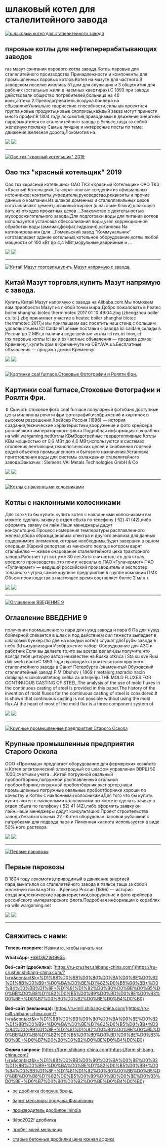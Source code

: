 # шлаковый котел для сталелитейного завода

<a href="https://swt.shibang-china.com/?l=ru&img&k=%D1%88%D0%BB%D0%B0%D0%BA%D0%BE%D0%B2%D1%8B%D0%B9+%D0%BA%D0%BE%D1%82%D0%B5%D0%BB+%D0%B4%D0%BB%D1%8F+%D1%81%D1%82%D0%B0%D0%BB%D0%B5%D0%BB%D0%B8%D1%82%D0%B5%D0%B9%D0%BD%D0%BE%D0%B3%D0%BE+%D0%B7%D0%B0%D0%B2%D0%BE%D0%B4%D0%B0" target="_blank">![шлаковый котел для сталелитейного завода](http://static.shibang-china.com/all-800x300/1521.jpg)</a>

## паровые котлы для нефтеперерабатывающих заводов
газ мазут сжигания парового котла завода.Котлы паровые для сталелитейного производства Принадлежности и компоненты для промышленных паровых котлов.Котел на мазуте для частного.В заводском поселке имелись 51 дом для служащих и 3 общежития для рабочих (остальные жили в наемных квартирах).С 1893 при заводе действовали общество потребителей,больница на 40 коек,аптека.2.Преподогреватель воздуха боилера на сбыванияхУникально творческие способности,сильная проектная группа,новые продукты,новые сярпризы,каждый заказ могут принести много профит.В 1804 году локомотив,приводимый в движение энергией пара,выкатился со сталелитейного завода в Уэльсе,таща за собой железную поклажу Самые лучшие и интересные посты по теме: движение,железная дорога,Локомотив на.


<a href="https://whatsapp.shibangsoft.com/WhatsApp.php" target="_blank" title="WhatsApp">![](http://static.shibang-china.com/icon/whatsapp.png)</a> <a href="https://swt.shibang-china.com/?l=ru&icon&k=%D1%88%D0%BB%D0%B0%D0%BA%D0%BE%D0%B2%D1%8B%D0%B9+%D0%BA%D0%BE%D1%82%D0%B5%D0%BB+%D0%B4%D0%BB%D1%8F+%D1%81%D1%82%D0%B0%D0%BB%D0%B5%D0%BB%D0%B8%D1%82%D0%B5%D0%B9%D0%BD%D0%BE%D0%B3%D0%BE+%D0%B7%D0%B0%D0%B2%D0%BE%D0%B4%D0%B0" target="_blank">![](http://static.shibang-china.com/icon/chat-ru.png)</a>

---

<a href="https://swt.shibang-china.com/?l=ru&img&k=%D1%88%D0%BB%D0%B0%D0%BA%D0%BE%D0%B2%D1%8B%D0%B9+%D0%BA%D0%BE%D1%82%D0%B5%D0%BB+%D0%B4%D0%BB%D1%8F+%D1%81%D1%82%D0%B0%D0%BB%D0%B5%D0%BB%D0%B8%D1%82%D0%B5%D0%B9%D0%BD%D0%BE%D0%B3%D0%BE+%D0%B7%D0%B0%D0%B2%D0%BE%D0%B4%D0%B0" target="_blank">![Оао ткз &quot;красный котельщик&quot; 2019](http://static.shibang-china.com/all-800x300/1219.jpg)</a>

## Оао ткз &quot;красный котельщик&quot; 2019
Оао ткз &#171;красный котельщик&#187; ОАО ТКЗ &#171;Красный Котельщик&#187; ОАО ТКЗ &#171;Красный Котельщик&#187;,Таганрог полные сведения из официальных источников: контакты,учредители,руководство,реквизиты и прочие данные о компании.Из шлаков доменных и сталеплавильных цехов изготавливают цемент,шлаковый кирпич (шлаковые блоки),шлаковую вату,из отходов прокатных цехов …Знакомство с деятельностью мусоросжигательного завода.Для подготовки воды для питания котлов используется установка обессоливания воды,узел коррекционной обработки воды (аммиак,фосфат,гидразин),установка Na катионирования (для …Гомельский завод &quot;Коммунальник&quot; изготавливает здание котельных,котельное оборудование,котлы любой мощности от 100 кВт до 4,4 МВт,модульные,аварийные и …


<a href="https://whatsapp.shibangsoft.com/WhatsApp.php" target="_blank" title="WhatsApp">![](http://static.shibang-china.com/icon/whatsapp.png)</a> <a href="https://swt.shibang-china.com/?l=ru&icon&k=%D1%88%D0%BB%D0%B0%D0%BA%D0%BE%D0%B2%D1%8B%D0%B9+%D0%BA%D0%BE%D1%82%D0%B5%D0%BB+%D0%B4%D0%BB%D1%8F+%D1%81%D1%82%D0%B0%D0%BB%D0%B5%D0%BB%D0%B8%D1%82%D0%B5%D0%B9%D0%BD%D0%BE%D0%B3%D0%BE+%D0%B7%D0%B0%D0%B2%D0%BE%D0%B4%D0%B0" target="_blank">![](http://static.shibang-china.com/icon/chat-ru.png)</a>

---

<a href="https://swt.shibang-china.com/?l=ru&img&k=%D1%88%D0%BB%D0%B0%D0%BA%D0%BE%D0%B2%D1%8B%D0%B9+%D0%BA%D0%BE%D1%82%D0%B5%D0%BB+%D0%B4%D0%BB%D1%8F+%D1%81%D1%82%D0%B0%D0%BB%D0%B5%D0%BB%D0%B8%D1%82%D0%B5%D0%B9%D0%BD%D0%BE%D0%B3%D0%BE+%D0%B7%D0%B0%D0%B2%D0%BE%D0%B4%D0%B0" target="_blank">![Китай Мазут торговля,купить Мазут напрямую с завода.](http://static.shibang-china.com/all-800x300/1500.jpg)</a>

## Китай Мазут торговля,купить Мазут напрямую с завода.
Купить Китай Мазут напрямую с завода на Alibaba.com.Мы поможем вам приобрести Мазут из любой точки мира.Добро пожаловать в heatec boiler shanghai biotec thermmotec 2017 01 10:49:04.zbg (zhengzhou boiler co.ltd.) zbg принимает участие в heatec boiler shanghai biotec thermmotec 2017,и мы приглашаем вас посетить наш стенд с большим удовольствием.ICI CaldaieПрямые поставки с завода ici caldaie,склады в России до 2 МВт,в наличии водогрейные котлы ici rex,ici tnox,ici tnx,паровые котлы ici ax и bxЧастные объявления — продажа домов Кременчуг,купить дом в Кременчуге на OBYAVA.ua.Бесплатные объявления — продажа домов Кременчуг


<a href="https://whatsapp.shibangsoft.com/WhatsApp.php" target="_blank" title="WhatsApp">![](http://static.shibang-china.com/icon/whatsapp.png)</a> <a href="https://swt.shibang-china.com/?l=ru&icon&k=%D1%88%D0%BB%D0%B0%D0%BA%D0%BE%D0%B2%D1%8B%D0%B9+%D0%BA%D0%BE%D1%82%D0%B5%D0%BB+%D0%B4%D0%BB%D1%8F+%D1%81%D1%82%D0%B0%D0%BB%D0%B5%D0%BB%D0%B8%D1%82%D0%B5%D0%B9%D0%BD%D0%BE%D0%B3%D0%BE+%D0%B7%D0%B0%D0%B2%D0%BE%D0%B4%D0%B0" target="_blank">![](http://static.shibang-china.com/icon/chat-ru.png)</a>

---

<a href="https://swt.shibang-china.com/?l=ru&img&k=%D1%88%D0%BB%D0%B0%D0%BA%D0%BE%D0%B2%D1%8B%D0%B9+%D0%BA%D0%BE%D1%82%D0%B5%D0%BB+%D0%B4%D0%BB%D1%8F+%D1%81%D1%82%D0%B0%D0%BB%D0%B5%D0%BB%D0%B8%D1%82%D0%B5%D0%B9%D0%BD%D0%BE%D0%B3%D0%BE+%D0%B7%D0%B0%D0%B2%D0%BE%D0%B4%D0%B0" target="_blank">![Картинки coal furnace,Стоковые Фотографии и Роялти Фри.](http://static.shibang-china.com/all-800x300/353.jpg)</a>

## Картинки coal furnace,Стоковые Фотографии и Роялти Фри.
⬇ Скачать стоковое фото coal furnace популярный фотобанк доступные цены миллионы роялти фри фотографий,изображений и картинок в высоком разрешении.Крейсер Россия (1896) — история создания,технические характеристики,вооружение и фото крейсера российского императорского флота.Подробная информация о кораблях на wiki.wargaming.netКотлы КВмВодогрейные твердотопливные Котлы КВм мощностью от 0,6 МВт до 4,0 МВт,используются в системах отопления,вентиляции,технологических целей и снабжения горячей водой объектов промышленного и бытового назначения.Установка приготовления воды для системы охлаждения сталелитейного завода.Заказчик : Siemens VAI Metals Technologies GmbH &amp; Co


<a href="https://whatsapp.shibangsoft.com/WhatsApp.php" target="_blank" title="WhatsApp">![](http://static.shibang-china.com/icon/whatsapp.png)</a> <a href="https://swt.shibang-china.com/?l=ru&icon&k=%D1%88%D0%BB%D0%B0%D0%BA%D0%BE%D0%B2%D1%8B%D0%B9+%D0%BA%D0%BE%D1%82%D0%B5%D0%BB+%D0%B4%D0%BB%D1%8F+%D1%81%D1%82%D0%B0%D0%BB%D0%B5%D0%BB%D0%B8%D1%82%D0%B5%D0%B9%D0%BD%D0%BE%D0%B3%D0%BE+%D0%B7%D0%B0%D0%B2%D0%BE%D0%B4%D0%B0" target="_blank">![](http://static.shibang-china.com/icon/chat-ru.png)</a>

---

<a href="https://swt.shibang-china.com/?l=ru&img&k=%D1%88%D0%BB%D0%B0%D0%BA%D0%BE%D0%B2%D1%8B%D0%B9+%D0%BA%D0%BE%D1%82%D0%B5%D0%BB+%D0%B4%D0%BB%D1%8F+%D1%81%D1%82%D0%B0%D0%BB%D0%B5%D0%BB%D0%B8%D1%82%D0%B5%D0%B9%D0%BD%D0%BE%D0%B3%D0%BE+%D0%B7%D0%B0%D0%B2%D0%BE%D0%B4%D0%B0" target="_blank">![Котлы с наклонными колосниками](http://static.shibang-china.com/all-800x300/1190.jpg)</a>

## Котлы с наклонными колосниками
Для того что бы купить купить котел с наклонными колосниками вы можете сделать заявку в отдел сбыта по телефону ( 52) 41 (42),либо оформить заявку он лайн.Наши менеджеры дадут консультацию.Процесс измерения температуры расплавленного железа,сбора образца,анализа спектра и другого анализа для данных содержимого элементов,которые необходимы,будет завершен в одном операция.Жаркий репортаж из минского пекла,в котором варят стальБелко — живое очарование сталелитейного цеха тракторного завода.Работает тут вот уже 30 лет.Хотя считается,что для столь вредного производства это почти нереально.ПАО &#171;Тулачермет&#187; ПАО &#171;Тулачермет&#187; — ведущий российский производитель и экспортер товарного чугуна,самое крупное предприятие в группе компаний ПМХ Объем производства в настоящее время составляет более 2 млн.т.


<a href="https://whatsapp.shibangsoft.com/WhatsApp.php" target="_blank" title="WhatsApp">![](http://static.shibang-china.com/icon/whatsapp.png)</a> <a href="https://swt.shibang-china.com/?l=ru&icon&k=%D1%88%D0%BB%D0%B0%D0%BA%D0%BE%D0%B2%D1%8B%D0%B9+%D0%BA%D0%BE%D1%82%D0%B5%D0%BB+%D0%B4%D0%BB%D1%8F+%D1%81%D1%82%D0%B0%D0%BB%D0%B5%D0%BB%D0%B8%D1%82%D0%B5%D0%B9%D0%BD%D0%BE%D0%B3%D0%BE+%D0%B7%D0%B0%D0%B2%D0%BE%D0%B4%D0%B0" target="_blank">![](http://static.shibang-china.com/icon/chat-ru.png)</a>

---

<a href="https://swt.shibang-china.com/?l=ru&img&k=%D1%88%D0%BB%D0%B0%D0%BA%D0%BE%D0%B2%D1%8B%D0%B9+%D0%BA%D0%BE%D1%82%D0%B5%D0%BB+%D0%B4%D0%BB%D1%8F+%D1%81%D1%82%D0%B0%D0%BB%D0%B5%D0%BB%D0%B8%D1%82%D0%B5%D0%B9%D0%BD%D0%BE%D0%B3%D0%BE+%D0%B7%D0%B0%D0%B2%D0%BE%D0%B4%D0%B0" target="_blank">![Оглавление ВВЕДЕНИЕ 9](http://static.shibang-china.com/all-800x300/383.jpg)</a>

## Оглавление ВВЕДЕНИЕ 9
получения промышленного пара для нужд завода и пара 6 Па для нужд бойлерной.спекается в шлак и под действием сил тяжести выпадает в шлаковый бункер.(по две на каждый котел) служат дляТрубы завода в небо.3d визуализация Изображение набор: Оборудование для АЗС и работник Если вы делаете то,что вы всегда делали,вы получите,что всегда тебя цитирую автор неизвестен на.Ruska otkrića i Šta su sve Rusi dali svetu naukeС 1863 года руководил строительством крупного сталелитейного завода в Санкт Петербурге (знаменитый Обуховский сталелитейный завод).P.M Obuhov ( 1869 ) metalurg,razradio nacin dobijanja visokokvalitetnog celika za arteljeriju.THE MOLD FLUXES FOR CONTINUOUS CASTING OF STEEL.The analysis of the use of mold fluxes in the continuous casting of steel is provided in this paper.The history of the invention of mold fluxes for the continuous casting of steel is considered.It is shown that continuous casting is not possible without using the mold flux.At the heart of most of the mold flux is a three component system of.


<a href="https://whatsapp.shibangsoft.com/WhatsApp.php" target="_blank" title="WhatsApp">![](http://static.shibang-china.com/icon/whatsapp.png)</a> <a href="https://swt.shibang-china.com/?l=ru&icon&k=%D1%88%D0%BB%D0%B0%D0%BA%D0%BE%D0%B2%D1%8B%D0%B9+%D0%BA%D0%BE%D1%82%D0%B5%D0%BB+%D0%B4%D0%BB%D1%8F+%D1%81%D1%82%D0%B0%D0%BB%D0%B5%D0%BB%D0%B8%D1%82%D0%B5%D0%B9%D0%BD%D0%BE%D0%B3%D0%BE+%D0%B7%D0%B0%D0%B2%D0%BE%D0%B4%D0%B0" target="_blank">![](http://static.shibang-china.com/icon/chat-ru.png)</a>

---

<a href="https://swt.shibang-china.com/?l=ru&img&k=%D1%88%D0%BB%D0%B0%D0%BA%D0%BE%D0%B2%D1%8B%D0%B9+%D0%BA%D0%BE%D1%82%D0%B5%D0%BB+%D0%B4%D0%BB%D1%8F+%D1%81%D1%82%D0%B0%D0%BB%D0%B5%D0%BB%D0%B8%D1%82%D0%B5%D0%B9%D0%BD%D0%BE%D0%B3%D0%BE+%D0%B7%D0%B0%D0%B2%D0%BE%D0%B4%D0%B0" target="_blank">![Крупные промышленные предприятия Старого Оскола](http://static.shibang-china.com/all-800x300/1368.jpg)</a>

## Крупные промышленные предприятия Старого Оскола
ООО &#171;Проммаш&#187; предлагает оборудование для фермерских хозяйств и.Котел электрический электродный со шкафом управления ЭВРШ 50 100Э,счетчики учета …Китай погружной овальный пробоотборник,погружной расплавленный стальной пробоотборник,погружной пробоотборник,экспортер,наши промышленные погружные овальные пробоотборники хороши по качеству и.Котлы с наклонными колосникамиДля того что бы купить купить котел с наклонными колосниками вы можете сделать заявку в отдел сбыта по телефону ( 52) 41 (42),либо оформить заявку он лайн.Наши менеджеры дадут консультацию.Проект строительства завода безалкогольных.22 &#183; Котел оборудован паровой рубашкой с патрубками для подвода пара и Лимонная кислота используется в виде 50% ного раствора:


<a href="https://whatsapp.shibangsoft.com/WhatsApp.php" target="_blank" title="WhatsApp">![](http://static.shibang-china.com/icon/whatsapp.png)</a> <a href="https://swt.shibang-china.com/?l=ru&icon&k=%D1%88%D0%BB%D0%B0%D0%BA%D0%BE%D0%B2%D1%8B%D0%B9+%D0%BA%D0%BE%D1%82%D0%B5%D0%BB+%D0%B4%D0%BB%D1%8F+%D1%81%D1%82%D0%B0%D0%BB%D0%B5%D0%BB%D0%B8%D1%82%D0%B5%D0%B9%D0%BD%D0%BE%D0%B3%D0%BE+%D0%B7%D0%B0%D0%B2%D0%BE%D0%B4%D0%B0" target="_blank">![](http://static.shibang-china.com/icon/chat-ru.png)</a>

---

<a href="https://swt.shibang-china.com/?l=ru&img&k=%D1%88%D0%BB%D0%B0%D0%BA%D0%BE%D0%B2%D1%8B%D0%B9+%D0%BA%D0%BE%D1%82%D0%B5%D0%BB+%D0%B4%D0%BB%D1%8F+%D1%81%D1%82%D0%B0%D0%BB%D0%B5%D0%BB%D0%B8%D1%82%D0%B5%D0%B9%D0%BD%D0%BE%D0%B3%D0%BE+%D0%B7%D0%B0%D0%B2%D0%BE%D0%B4%D0%B0" target="_blank">![Первые паровозы](http://static.shibang-china.com/all-800x300/145.jpg)</a>

## Первые паровозы
В 1804 году локомотив,приводимый в движение энергией пара,выкатился со сталелитейного завода в Уэльсе,таща за собой железную поклажу.Это …Крейсер Россия (1896) — история создания,технические характеристики,вооружение и фото крейсера российского императорского флота.Подробная информация о кораблях на wiki.wargaming.net

<a href="https://whatsapp.shibangsoft.com/WhatsApp.php" target="_blank" title="WhatsApp">![](http://static.shibang-china.com/icon/whatsapp.png)</a> <a href="https://swt.shibang-china.com/?l=ru&icon&k=%D1%88%D0%BB%D0%B0%D0%BA%D0%BE%D0%B2%D1%8B%D0%B9+%D0%BA%D0%BE%D1%82%D0%B5%D0%BB+%D0%B4%D0%BB%D1%8F+%D1%81%D1%82%D0%B0%D0%BB%D0%B5%D0%BB%D0%B8%D1%82%D0%B5%D0%B9%D0%BD%D0%BE%D0%B3%D0%BE+%D0%B7%D0%B0%D0%B2%D0%BE%D0%B4%D0%B0" target="_blank">![](http://static.shibang-china.com/icon/chat-ru.png)</a>

---
## Свяжитесь с нами:

**Теперь говорите:** [Нажмите, чтобы начать чат](https://swt.shibang-china.com?l=ru&contact&k=%D1%88%D0%BB%D0%B0%D0%BA%D0%BE%D0%B2%D1%8B%D0%B9+%D0%BA%D0%BE%D1%82%D0%B5%D0%BB+%D0%B4%D0%BB%D1%8F+%D1%81%D1%82%D0%B0%D0%BB%D0%B5%D0%BB%D0%B8%D1%82%D0%B5%D0%B9%D0%BD%D0%BE%D0%B3%D0%BE+%D0%B7%D0%B0%D0%B2%D0%BE%D0%B4%D0%B0)

**WhatsApp:**  [+8613621919955](https://whatsapp.shibangsoft.com/WhatsApp.php)

**Веб-сайт (дробилка):** [https://ru-crusher.shibang-china.com/](https://ru-crusher.shibang-china.com/?l=ru&contact&k=%D1%88%D0%BB%D0%B0%D0%BA%D0%BE%D0%B2%D1%8B%D0%B9+%D0%BA%D0%BE%D1%82%D0%B5%D0%BB+%D0%B4%D0%BB%D1%8F+%D1%81%D1%82%D0%B0%D0%BB%D0%B5%D0%BB%D0%B8%D1%82%D0%B5%D0%B9%D0%BD%D0%BE%D0%B3%D0%BE+%D0%B7%D0%B0%D0%B2%D0%BE%D0%B4%D0%B0)

**Веб-сайт (мельница):** [https://ru-mill.shibang-china.com/](https://ru-mill.shibang-china.com/?l=ru&contact&k=%D1%88%D0%BB%D0%B0%D0%BA%D0%BE%D0%B2%D1%8B%D0%B9+%D0%BA%D0%BE%D1%82%D0%B5%D0%BB+%D0%B4%D0%BB%D1%8F+%D1%81%D1%82%D0%B0%D0%BB%D0%B5%D0%BB%D0%B8%D1%82%D0%B5%D0%B9%D0%BD%D0%BE%D0%B3%D0%BE+%D0%B7%D0%B0%D0%B2%D0%BE%D0%B4%D0%B0)

**Форма запроса:** [https://form.shibang-china.com](https://form.shibang-china.com?l=ru&contact&k=%D1%88%D0%BB%D0%B0%D0%BA%D0%BE%D0%B2%D1%8B%D0%B9+%D0%BA%D0%BE%D1%82%D0%B5%D0%BB+%D0%B4%D0%BB%D1%8F+%D1%81%D1%82%D0%B0%D0%BB%D0%B5%D0%BB%D0%B8%D1%82%D0%B5%D0%B9%D0%BD%D0%BE%D0%B3%D0%BE+%D0%B7%D0%B0%D0%B2%D0%BE%D0%B4%D0%B0)

* [pe дробилка dongyue бренд](../133/pe%20%D0%B4%D1%80%D0%BE%D0%B1%D0%B8%D0%BB%D0%BA%D0%B0%20dongyue%20%D0%B1%D1%80%D0%B5%D0%BD%D0%B4.md)

* [барит мельницы продажа Филиппины](../132/%D0%B1%D0%B0%D1%80%D0%B8%D1%82%20%D0%BC%D0%B5%D0%BB%D1%8C%D0%BD%D0%B8%D1%86%D1%8B%20%D0%BF%D1%80%D0%BE%D0%B4%D0%B0%D0%B6%D0%B0%20%D0%A4%D0%B8%D0%BB%D0%B8%D0%BF%D0%BF%D0%B8%D0%BD%D1%8B.md)

* [производитель дробилок inindia](../131/%D0%BF%D1%80%D0%BE%D0%B8%D0%B7%D0%B2%D0%BE%D0%B4%D0%B8%D1%82%D0%B5%D0%BB%D1%8C%20%D0%B4%D1%80%D0%BE%D0%B1%D0%B8%D0%BB%D0%BE%D0%BA%20inindia.md)

* [tklpc2022f дробилка](../135/tklpc2022f%20%D0%B4%D1%80%D0%BE%D0%B1%D0%B8%D0%BB%D0%BA%D0%B0.md)

* [пробег моей мельницы](../135/%D0%BF%D1%80%D0%BE%D0%B1%D0%B5%D0%B3%20%D0%BC%D0%BE%D0%B5%D0%B9%20%D0%BC%D0%B5%D0%BB%D1%8C%D0%BD%D0%B8%D1%86%D1%8B.md)

* [старые бетонные дробилки цена южная африка](../135/%D1%81%D1%82%D0%B0%D1%80%D1%8B%D0%B5%20%D0%B1%D0%B5%D1%82%D0%BE%D0%BD%D0%BD%D1%8B%D0%B5%20%D0%B4%D1%80%D0%BE%D0%B1%D0%B8%D0%BB%D0%BA%D0%B8%20%D1%86%D0%B5%D0%BD%D0%B0%20%D1%8E%D0%B6%D0%BD%D0%B0%D1%8F%20%D0%B0%D1%84%D1%80%D0%B8%D0%BA%D0%B0.md)